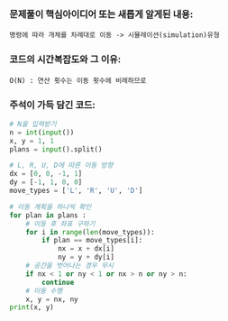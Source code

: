 ### 문제풀이 핵심아이디어 또는 새롭게 알게된 내용:

    명령에 따라 개체를 차례대로 이동 -> 시뮬레이션(simulation)유형
    
### 코드의 시간복잡도와 그 이유:

    O(N) : 연산 횟수는 이동 횟수에 비례하므로
    
    
### 주석이 가득 담긴 코드:

```python
# N을 입력받기
n = int(input())
x, y = 1, 1
plans = input().split()

# L, R, U, D에 따른 이동 방향
dx = [0, 0, -1, 1]
dy = [-1, 1, 0, 0]
move_types = ['L', 'R', 'U', 'D']

# 이동 계획을 하나씩 확인
for plan in plans :
    # 이동 후 좌표 구하기
    for i in range(len(move_types)):
        if plan == move_types[i]:
            nx = x + dx[i]
            ny = y + dy[i]
    # 공간을 벗어나는 경우 무시
    if nx < 1 or ny < 1 or nx > n or ny > n:
        continue
    # 이동 수행
    x, y = nx, ny
print(x, y)
```
